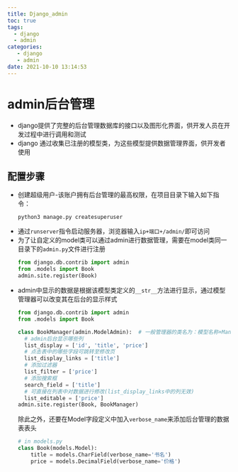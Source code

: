```yaml
---
title: Django_admin
toc: true
tags:
  - django
  - admin
categories:
   - django
   - admin
date: 2021-10-10 13:14:53
---
```

# admin后台管理
* django提供了完整的后台管理数据库的接口以及图形化界面，供开发人员在开发过程中进行调用和测试
* django 通过收集已注册的模型类，为这些模型提供数据管理界面，供开发者使用
## 配置步骤
* 创建超级用户-该账户拥有后台管理的最高权限，在项目目录下输入如下指令：
  ```shell
  python3 manage.py createsuperuser
  ```
* 通过`runserver`指令启动服务器，浏览器输入`ip+端口+/admin/`即可访问
* 为了让自定义的model类可以通过admin进行数据管理，需要在model类同一目录下的`admin.py`文件进行注册
  ```python
  from django.db.contrib import admin
  from .models import Book
  admin.site.register(Book)
  ```
* admin中显示的数据是根据该模型类定义的`__str__`方法进行显示，通过模型管理器可以改变其在后台的显示样式
    ```python
  from django.db.contrib import admin
  from .models import Book

  class BookManager(admin.ModelAdmin):  # 一般管理器的类名为：模型名称+Manager
      # admin后台显示哪些列
      list_display = ['id', 'title', 'price']
      # 点击表中的哪些字段可跳转至修改页
      list_display_links = ['title']
      # 添加过滤器
      list_filter = ['price']
      # 添加搜索框
      search_field = ['title']
      # 可直接在列表中对数据进行修改(list_display_links中的列无效)
      list_editable = ['price']
  admin.site.register(Book, BookManager)
  ```
  除此之外，还要在Model字段定义中加入`verbose_name`来添加后台管理的数据表表头
  ```python
  # in models.py
  class Book(models.Model):
      title = models.CharField(verbose_name='书名')
      price = models.DecimalField(verbose_name='价格')
  ```
